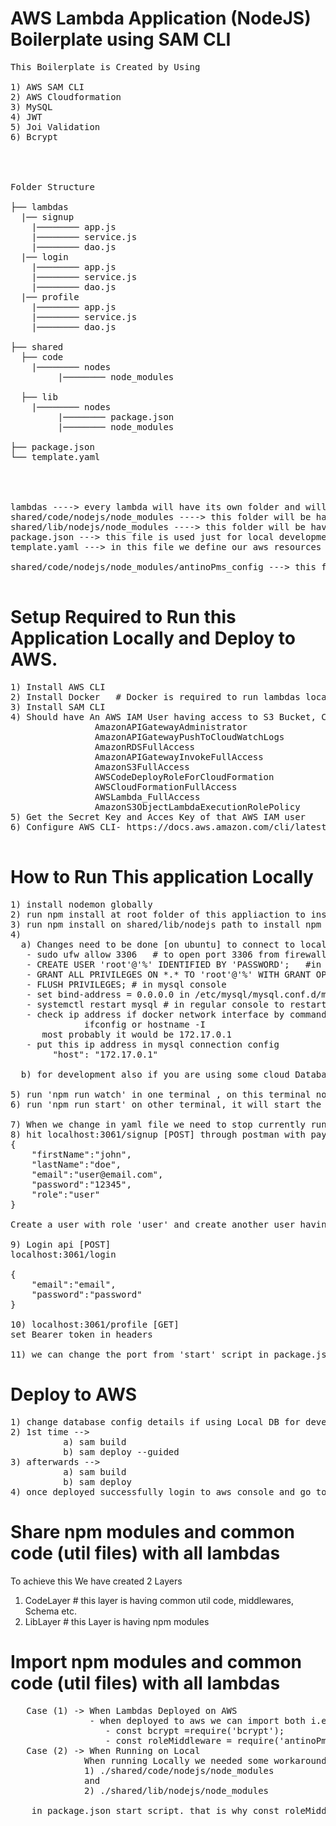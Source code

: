 # AWS Lambda Application (NodeJS) Boilerplate using SAM CLI

<pre>
This Boilerplate is Created by Using

1) AWS SAM CLI
2) AWS Cloudformation
3) MySQL
4) JWT
5) Joi Validation
6) Bcrypt




Folder Structure

├── lambdas 
  |── signup                       
    |──────── app.js
    |──────── service.js
    |──────── dao.js  
  |── login
    |──────── app.js
    |──────── service.js
    |──────── dao.js   
  |── profile
    |──────── app.js
    |──────── service.js
    |──────── dao.js                    

├── shared                    
  ├── code
    |──────── nodes
         |──────── node_modules       
                          
  ├── lib
    |──────── nodes
         |──────── package.json   
         |──────── node_modules      

├── package.json                     
└── template.yaml                   




lambdas ----> every lambda will have its own folder and will be having app.js , service.js and dao.js files inside it
shared/code/nodejs/node_modules ----> this folder will be having the common code shared throught the application (throughout all lambdas) like utils
shared/lib/nodejs/node_modules ----> this folder will be having all npm modules used throughout all the lambda functions
package.json ---> this file is used just for local development purpose to run the start and watch script with cross-env  and nodemon 
template.yaml ---> in this file we define our aws resources using cloudformation 

shared/code/nodejs/node_modules/antinoPms_config ---> this file is having creds so we can include it in .gitignore file if required

</pre>

# Setup Required to Run this Application Locally and Deploy to AWS. 
<pre>
1) Install AWS CLI
2) Install Docker   # Docker is required to run lambdas locally
3) Install SAM CLI
4) Should have An AWS IAM User having access to S3 Bucket, Cloudformation, Lambda, RDS (if using database from aws), API Gateway
                AmazonAPIGatewayAdministrator
                AmazonAPIGatewayPushToCloudWatchLogs
                AmazonRDSFullAccess
                AmazonAPIGatewayInvokeFullAccess
                AmazonS3FullAccess
                AWSCodeDeployRoleForCloudFormation
                AWSCloudFormationFullAccess
                AWSLambda_FullAccess
                AmazonS3ObjectLambdaExecutionRolePolicy
5) Get the Secret Key and Acces Key of that AWS IAM user
6) Configure AWS CLI- https://docs.aws.amazon.com/cli/latest/userguide/cli-configure-quickstart.html

</pre>

# How to Run This application Locally
<pre>
1) install nodemon globally
2) run npm install at root folder of this appliaction to install cross-env
3) run npm install on shared/lib/nodejs path to install npm dependencies
4) 
  a) Changes need to be done [on ubuntu] to connect to local MYSQL 
   - sudo ufw allow 3306   # to open port 3306 from firewall
   - CREATE USER 'root'@'%' IDENTIFIED BY 'PASSWORD';   #in mysql console
   - GRANT ALL PRIVILEGES ON *.* TO 'root'@'%' WITH GRANT OPTION; # in mysql console
   - FLUSH PRIVILEGES; # in mysql console
   - set bind-address = 0.0.0.0 in /etc/mysql/mysql.conf.d/mysqld.cnf file for mysql version 5.7 and above and in /etc/mysql/my.cnf file  for version 5.6 or below
   - systemctl restart mysql # in regular console to restart mysql server
   - check ip address if docker network interface by command -> 
              ifconfig or hostname -I
      most probably it would be 172.17.0.1
   - put this ip address in mysql connection config 
        "host": "172.17.0.1"

  b) for development also if you are using some cloud Database service  step (a) is not required simple put the details you got from cloud service provider in database config

5) run 'npm run watch' in one terminal , on this terminal nodemon will watch for changes in js,yaml and json files and build the application so we don't have to build the app everytime we make any change in code
6) run 'npm run start' on other terminal, it will start the application and all lambdas will be deployed locally with the help of docker container
    
7) When we change in yaml file we need to stop currently running sam cli (CTRL + C/X) and start again by running 'npm run start'
8) hit localhost:3061/signup [POST] through postman with payload
{
    "firstName":"john",
    "lastName":"doe",
    "email":"user@email.com",
    "password":"12345",
    "role":"user"
}

Create a user with role 'user' and create another user having role 'admin'

9) Login api [POST]
localhost:3061/login

{
    "email":"email",
    "password":"password"
}

10) localhost:3061/profile [GET]
set Bearer token in headers

11) we can change the port from 'start' script in package.json
</pre>

# Deploy to AWS 
<pre>
1) change database config details if using Local DB for development
2) 1st time --> 
          a) sam build 
          b) sam deploy --guided
3) afterwards -->
          a) sam build 
          b) sam deploy 
4) once deployed successfully login to aws console and go to lambda functions select lambda function go to configuration tab there you will se Api gateway under trigger copy API endpoint that is the api , you can test it with Postman or use it in front end applications like Angular , React etc.
</pre>

# Share npm modules and common code (util files) with all lambdas

To achieve this We have created 2 Layers
 1) CodeLayer   # this layer is having common util code, middlewares, Schema etc.
 2) LibLayer    # this Layer is having npm modules


 # Import npm modules and common code (util files) with all lambdas
<pre>
   Case (1) -> When Lambdas Deployed on AWS 
               - when deployed to aws we can import both i.e util file and npm modules like below 
                  - const bcrypt =require('bcrypt');  
                  - const roleMiddleware = require('antinoPms_middlewares')
   Case (2) -> When Running on Local 
              When running Locally we needed some workaround so we have set NODE_PATH Environment variable value to 
              1) ./shared/code/nodejs/node_modules 
              and 
              2) ./shared/lib/nodejs/node_modules
              
    in package.json start script. that is why const roleMiddleware = require('antinoPms_middlewares') works fine in local development also.


<pre>